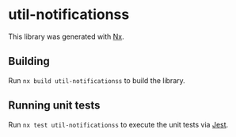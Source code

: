 # util-notificationss

This library was generated with [Nx](https://nx.dev).

## Building

Run `nx build util-notificationss` to build the library.

## Running unit tests

Run `nx test util-notificationss` to execute the unit tests via [Jest](https://jestjs.io).
